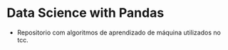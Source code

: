 # Data Science with Pandas

- Repositorio com algoritmos de aprendizado de máquina utilizados no tcc.
